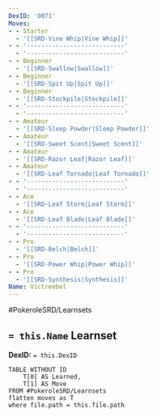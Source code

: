 ```yaml
---
DexID: '0071'
Moves:
- - Starter
  - '[[SRD-Vine Whip|Vine Whip]]'
- - '---------------------------'
  - '---------------------------'
- - Beginner
  - '[[SRD-Swallow|Swallow]]'
- - Beginner
  - '[[SRD-Spit Up|Spit Up]]'
- - Beginner
  - '[[SRD-Stockpile|Stockpile]]'
- - '---------------------------'
  - '---------------------------'
- - Amateur
  - '[[SRD-Sleep Powder|Sleep Powder]]'
- - Amateur
  - '[[SRD-Sweet Scent|Sweet Scent]]'
- - Amateur
  - '[[SRD-Razor Leaf|Razor Leaf]]'
- - Amateur
  - '[[SRD-Leaf Tornado|Leaf Tornado]]'
- - '---------------------------'
  - '---------------------------'
- - Ace
  - '[[SRD-Leaf Storm|Leaf Storm]]'
- - Ace
  - '[[SRD-Leaf Blade|Leaf Blade]]'
- - '---------------------------'
  - '---------------------------'
- - Pro
  - '[[SRD-Belch|Belch]]'
- - Pro
  - '[[SRD-Power Whip|Power Whip]]'
- - Pro
  - '[[SRD-Synthesis|Synthesis]]'
Name: Victreebel
---
```


#PokeroleSRD/Learnsets

## `= this.Name` Learnset

**DexID:** `= this.DexID`

```dataview
TABLE WITHOUT ID
    T[0] AS Learned,
    T[1] AS Move
FROM #PokeroleSRD/Learnsets
flatten moves as T
where file.path = this.file.path
```
